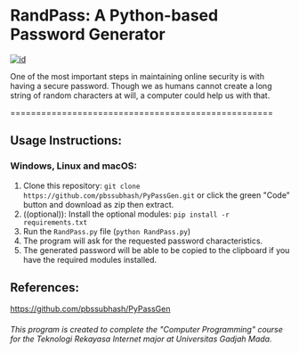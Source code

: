# RandPass: A Python-based Password Generator

[![id](https://img.shields.io/badge/README.MD-ID-green.svg)](https://github.com/putraporfiriko/randpass/blob/main/README-id.id.md "Bahasa Indonesia?")

One of the most important steps in maintaining online security is with having a secure password. Though we as humans cannot create a long string of random characters at will, a computer could help us with that. 

===================================================

## Usage Instructions:

### Windows, Linux and macOS:
1. Clone this repository: `git clone https://github.com/pbssubhash/PyPassGen.git` or click the green "Code" button and download as zip then extract.
2. ((optional)): Install the optional modules: `pip install -r requirements.txt`
3. Run the `RandPass.py` file (`python RandPass.py`)
4. The program will ask for the requested password characteristics.
5. The generated password will be able to be copied to the clipboard if you have the required modules installed.

## References:
https://github.com/pbssubhash/PyPassGen


###### This program is created to complete the "Computer Programming" course for the Teknologi Rekayasa Internet major at Universitas Gadjah Mada.
